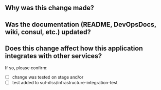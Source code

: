 ## Why was this change made?



## Was the documentation (README, DevOpsDocs, wiki, consul, etc.) updated?



## Does this change affect how this application integrates with other services?

If so, please confirm:
- [ ] change was tested on stage    and/or
- [ ] test added to sul-dlss/infrastructure-integration-test
